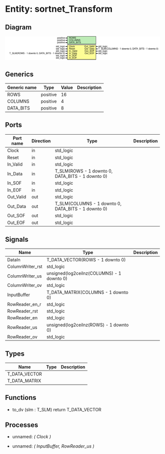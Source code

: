 # Entity: sortnet_Transform
## Diagram
![Diagram](sortnet_Transform.svg "Diagram")
## Generics
| Generic name | Type     | Value | Description |
| ------------ | -------- | ----- | ----------- |
| ROWS         | positive | 16    |             |
| COLUMNS      | positive | 4     |             |
| DATA_BITS    | positive | 8     |             |
## Ports
| Port name | Direction | Type                                                | Description |
| --------- | --------- | --------------------------------------------------- | ----------- |
| Clock     | in        | std_logic                                           |             |
| Reset     | in        | std_logic                                           |             |
| In_Valid  | in        | std_logic                                           |             |
| In_Data   | in        | T_SLM(ROWS - 1 downto 0, DATA_BITS - 1 downto 0)    |             |
| In_SOF    | in        | std_logic                                           |             |
| In_EOF    | in        | std_logic                                           |             |
| Out_Valid | out       | std_logic                                           |             |
| Out_Data  | out       | T_SLM(COLUMNS - 1 downto 0, DATA_BITS - 1 downto 0) |             |
| Out_SOF   | out       | std_logic                                           |             |
| Out_EOF   | out       | std_logic                                           |             |
## Signals
| Name             | Type                                       | Description |
| ---------------- | ------------------------------------------ | ----------- |
| DataIn           | T_DATA_VECTOR(ROWS - 1 downto 0)           |             |
| ColumnWriter_rst | std_logic                                  |             |
| ColumnWriter_us  | unsigned(log2ceilnz(COLUMNS) - 1 downto 0) |             |
| ColumnWriter_ov  | std_logic                                  |             |
| InputBuffer      | T_DATA_MATRIX(COLUMNS - 1 downto 0)        |             |
| RowReader_en_r   | std_logic                                  |             |
| RowReader_rst    | std_logic                                  |             |
| RowReader_en     | std_logic                                  |             |
| RowReader_us     | unsigned(log2ceilnz(ROWS) - 1 downto 0)    |             |
| RowReader_ov     | std_logic                                  |             |
## Types
| Name          | Type | Description |
| ------------- | ---- | ----------- |
| T_DATA_VECTOR |      |             |
| T_DATA_MATRIX |      |             |
## Functions
- to_dv <font id="function_arguments">(slm : T_SLM)</font> <font id="function_return">return T_DATA_VECTOR</font>
## Processes
- unnamed: _( Clock )_

- unnamed: _( InputBuffer, RowReader_us )_

